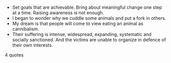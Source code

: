  - Set goals that are achievable. Bring about meaningful change one step at a time. Raising awareness is not enough.
 - I began to wonder why we cuddle some animals and put a fork in others.
 - My dream is that people will come to view eating an animal as cannibalism.
 - Their suffering is intense, widespread, expanding, systematic and socially sanctioned. And the victims are unable to organize in defence of their own interests.

4 quotes
